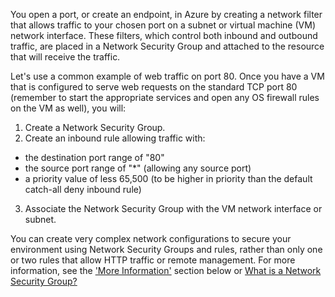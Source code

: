 You open a port, or create an endpoint, in Azure by creating a network filter that allows traffic to your chosen port on a subnet or virtual machine (VM) network interface. These filters, which control both inbound and outbound traffic, are placed in a Network Security Group and attached to the resource that will receive the traffic.

Let's use a common example of web traffic on port 80. Once you have a VM that is configured to serve web requests on the standard TCP port 80 (remember to start the appropriate services and open any OS firewall rules on the VM as well), you will:

1. Create a Network Security Group.
2. Create an inbound rule allowing traffic with:
  - the destination port range of "80"
  - the source port range of "*" (allowing any source port)
  - a priority value of less 65,500 (to be higher in priority than the default catch-all deny inbound rule)
3. Associate the Network Security Group with the VM network interface or subnet.
    
You can create very complex network configurations to secure your environment using Network Security Groups and rules, rather than only one or two rules that allow HTTP traffic or remote management. For more information, see the ['More Information'](#more-information-on-network-security-groups) section below or [What is a Network Security Group?](/documentation/articles/virtual-networks-nsg/)
